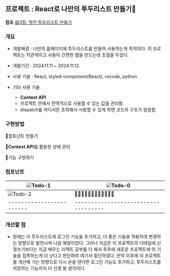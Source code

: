 ## 프로젝트 : React로 나만의 투두리스트 만들기📑

**참조**
[😄3장. 멋진 투두리스트 만들기](https://react.vlpt.us/mashup-todolist/01-create-components.html)

### 개요

* 개발배경 : 나만의 홈페이지에 투두리스트를 만들어 사용하는게 목적이다. 이 프로젝트는 직관적이고 사용이 간편한 웹을 만드는데 초점을 두었다.

* 개발기간 : 2024.11.11 ~ 2024.11.12.

* 사용 기술 : React, styled-component(React), vscode, python
* 기타 사용 기술
  * **Context API**
  * 프로젝트 안에서 전역적으로 사용할 수 있는 값을 관리함.
  * dispatch를 어디서든 조회해서 사용할 수 있게 하면 코드의 구조가 깔끔함.

### 구현방법
📝컴포넌트 만들기

📝**Context API**를 활용한 상태 관리

📝기능 구현하기

### 컴포넌트

![Todo-1](https://github.com/user-attachments/assets/3e6dfc2e-8057-4fff-a893-dd316410706e) | ![Todo-0](https://github.com/user-attachments/assets/27724523-b0e2-4954-928a-2d68d7c4f419)
--------------------------------------|--------------------------------
![Todo-2](https://github.com/user-attachments/assets/dc1edc70-e556-46b2-ace7-927932ad2b5d) | 🌱🌱🌱🌱🌱🌱🌱🌱🌱🌱🌱🌱
------------------------|-----------------------------------



### 개선할 점
* 원래는 이 투두리스트에 로그인 기능을 추가하고, 더 좋은 기술을 적용하여 변경하는 방향으로 발전시켜 나갈 예정이었다. 그러나 지금은 이 프로젝트의 디테일에 신경쓰기보다는 지금 배우는 리액트 공부를 더 해서 추후에 새로운 프로젝트에 이 기술을 접목하는게 더 낫다고 판단하여 여기서 중단하였다. 만약 이후에 이 프로젝트를 개선해 가는 방향으로 다시 손을 댄다면 로그인 기능도 추가하고, 투두리스트를 저장하는 기능까지 더 신경 쓸 생각이다.
